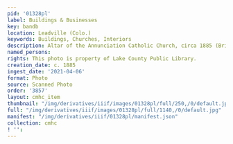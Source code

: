 ```yaml
---
pid: '01328pl'
label: Buildings & Businesses
key: bandb
location: Leadville (Colo.)
keywords: Buildings, Churches, Interiors
description: Altar of the Annunciation Catholic Church, circa 1885 (Brisbois photo)
named_persons: 
rights: This photo is property of Lake County Public Library.
creation_date: c. 1885
ingest_date: '2021-04-06'
format: Photo
source: Scanned Photo
order: '3857'
layout: cmhc_item
thumbnail: "/img/derivatives/iiif/images/01328pl/full/250,/0/default.jpg"
full: "/img/derivatives/iiif/images/01328pl/full/1140,/0/default.jpg"
manifest: "/img/derivatives/iiif/01328pl/manifest.json"
collection: cmhc
! '': 
---
```


